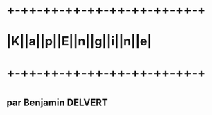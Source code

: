 # +-++-++-++-++-++-++-++-++-+
# |K||a||p||E||n||g||i||n||e|
# +-++-++-++-++-++-++-++-++-+
#                                                                      
## par Benjamin DELVERT
